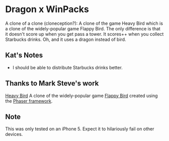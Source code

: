 # Dragon x WinPacks
A clone of a clone (cloneception?): A clone of the game Heavy Bird which is a clone of the widely-popular game Flappy Bird. The only difference is that it doesn't score up when you get pass a tower. It scores++ when you collect Starbucks drinks. Oh, and it uses a dragon instead of bird.

## Kat's Notes
* I should be able to distribute Starbucks drinks better.

## Thanks to Mark Steve's work
[Heavy Bird](http://marksteve.com/dtmb/)
A clone of the widely-popular game [Flappy Bird](http://en.wikipedia.org/wiki/Flappy_Bird) created using the [Phaser framework](http://phaser.io/).

## Note
This was only tested on an iPhone 5. Expect it to hilariously fail on other devices.

